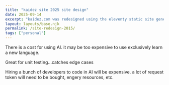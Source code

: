 ```yaml
---
title: "kaidez site 2025 site design"
date: 2025-09-14
excerpt: "kaidez.com was redesigned using the eleventy static site generator. It was built using with a Claude AI integrated inside Visual Studio Code."
layout: layouts/base.njk
permalink: /site-redesign-2015/
tags: ["personal"]
---
```


There is a cost for using AI. it may be too expensive to use exclusively learn a new language.

Great for unit testing...catches edge cases

Hiring a bunch of developers to code in AI will be expensive. a lot of request token will need to be bought, engery resources, etc.